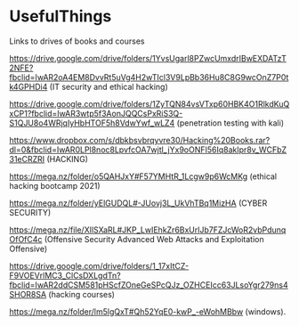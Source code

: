 # UsefulThings
Links to drives of books and courses



https://drive.google.com/drive/folders/1YvsUgarl8PZwcUmxdrIBwEXDATzT2NFE?fbclid=IwAR2oA4EM8DvvRt5uVg4H2wTIcl3V9LpBb36Hu8C8G9wcOnZ7P0tk4GPHDi4 (IT security and ethical hacking)

https://drive.google.com/drive/folders/1ZyTQN84vsVTxp60HBK4O1RlkdKuQxCP1?fbclid=IwAR3wtp5f3AonJQQCsPxRiS3Q-S1QJU8o4WRjqIyHbHTOF5h8VdwYwf_wLZ4 (penetration testing with kali)

https://www.dropbox.com/s/dbkbsvbrqyvre30/Hacking%20Books.rar?dl=0&fbclid=IwAR0LPl8noc8LpvfcOA7wjtl_jYx9oONFI56Iq8akIpr8v_WCFbZ31eCRZRI (HACKING) 

https://mega.nz/folder/o5QAHJxY#F57YMHtR_1Lcgw9p6WcMKg (ethical hacking bootcamp 2021)

https://mega.nz/folder/yElGUDQL#-JUovj3L_UkVhTBq1MizHA (CYBER SECURITY)

https://mega.nz/file/XIlSXaRL#JKP_LwIEhkZr6BxUrlJb7FZJcWoR2vbPdunqOfOfC4c (Offensive Security Advanced Web Attacks and Exploitation Offensive)

https://drive.google.com/drive/folders/1_17xItCZ-F9VOEVrlMC3_ClCsDXLgdTn?fbclid=IwAR2ddCSM581pHScfZOneGeSPcQJz_OZHCEIcc63JLsoYgr279ns4SHOR8SA (hacking courses)

https://mega.nz/folder/lm5lgQxT#Qh52YqE0-kwP_-eWohMBbw (windows).
 
  
   

 
 
  
